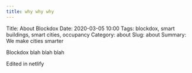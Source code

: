 ```yaml
---
title: why why why
---
```

Title: About Blockdox Date: 2020-03-05 10:00
Tags: blockdox, smart buildings, smart cities, occupancy
Category: about
Slug: about
Summary: We make cities smarter

Blockdox blah blah blah

Edited in netlify